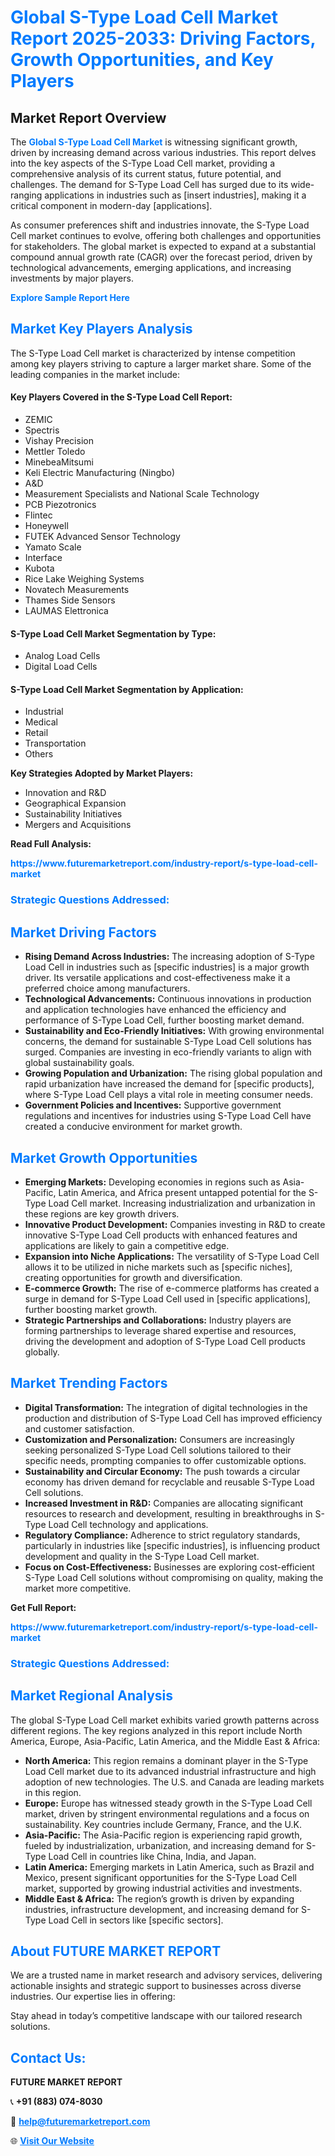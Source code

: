 <h1 style="color: #007BFF;">Global S-Type Load Cell Market Report 2025-2033: Driving Factors, Growth Opportunities, and Key Players</h1>

<section id="overview">
<h2>Market Report Overview</h2>
<p>The <a href="https://www.futuremarketreport.com/industry-report/s-type-load-cell-market" style="color: #007BFF; text-decoration: none;"><strong>Global S-Type Load Cell Market</strong></a> is witnessing significant growth, driven by increasing demand across various industries. This report delves into the key aspects of the S-Type Load Cell market, providing a comprehensive analysis of its current status, future potential, and challenges. The demand for S-Type Load Cell has surged due to its wide-ranging applications in industries such as [insert industries], making it a critical component in modern-day [applications].</p>
<p>As consumer preferences shift and industries innovate, the S-Type Load Cell market continues to evolve, offering both challenges and opportunities for stakeholders. The global market is expected to expand at a substantial compound annual growth rate (CAGR) over the forecast period, driven by technological advancements, emerging applications, and increasing investments by major players.</p>
</section>

<section id="overview">
<p><a href="https://www.futuremarketreport.com/request-sample/reportId=37869" style="color: #007BFF; text-decoration: none;"><strong>Explore Sample Report Here</strong></a></p>
</section>

<section id="key-players">
<h2 style="color: #007BFF;">Market Key Players Analysis</h2>
<p>The S-Type Load Cell market is characterized by intense competition among key players striving to capture a larger market share. Some of the leading companies in the market include:</p>
<h4>Key Players Covered in the S-Type Load Cell Report:</h4>
<ul><li>ZEMIC</li><li>Spectris</li><li>Vishay Precision</li><li>Mettler Toledo</li><li>MinebeaMitsumi</li><li>Keli Electric Manufacturing (Ningbo)</li><li>A&amp;D</li><li>Measurement Specialists and National Scale Technology</li><li>PCB Piezotronics</li><li>Flintec</li><li>Honeywell</li><li>FUTEK Advanced Sensor Technology</li><li>Yamato Scale</li><li>Interface</li><li>Kubota</li><li>Rice Lake Weighing Systems</li><li>Novatech Measurements</li><li>Thames Side Sensors</li><li>LAUMAS Elettronica</li></ul>
<h4>S-Type Load Cell Market Segmentation by Type:</h4>
<ul><li>Analog Load Cells</li><li>Digital Load Cells</li></ul>

<h4>S-Type Load Cell Market Segmentation by Application:</h4>
<ul><li>Industrial</li><li>Medical</li><li>Retail</li><li>Transportation</li><li>Others</li></ul>
<p><strong>Key Strategies Adopted by Market Players:</strong></p>
<ul>
<li>Innovation and R&D</li>
<li>Geographical Expansion</li>
<li>Sustainability Initiatives</li>
<li>Mergers and Acquisitions</li>
</ul>
</section>

<section>
<p><strong>Read Full Analysis: </strong></p><a href="https://www.futuremarketreport.com/industry-report/s-type-load-cell-market" style="color: #007BFF; text-decoration: none;"><strong>https://www.futuremarketreport.com/industry-report/s-type-load-cell-market</strong></a>
<h3 style="color: #007BFF;">Strategic Questions Addressed:</h3>
</section>

<section id="driving-factors">
<h2 style="color: #007BFF;">Market Driving Factors</h2>
<ul>
<li><strong>Rising Demand Across Industries:</strong> The increasing adoption of S-Type Load Cell in industries such as [specific industries] is a major growth driver. Its versatile applications and cost-effectiveness make it a preferred choice among manufacturers.</li>
<li><strong>Technological Advancements:</strong> Continuous innovations in production and application technologies have enhanced the efficiency and performance of S-Type Load Cell, further boosting market demand.</li>
<li><strong>Sustainability and Eco-Friendly Initiatives:</strong> With growing environmental concerns, the demand for sustainable S-Type Load Cell solutions has surged. Companies are investing in eco-friendly variants to align with global sustainability goals.</li>
<li><strong>Growing Population and Urbanization:</strong> The rising global population and rapid urbanization have increased the demand for [specific products], where S-Type Load Cell plays a vital role in meeting consumer needs.</li>
<li><strong>Government Policies and Incentives:</strong> Supportive government regulations and incentives for industries using S-Type Load Cell have created a conducive environment for market growth.</li>
</ul>
</section>

<section id="growth-opportunities">
<h2 style="color: #007BFF;">Market Growth Opportunities</h2>
<ul>
<li><strong>Emerging Markets:</strong> Developing economies in regions such as Asia-Pacific, Latin America, and Africa present untapped potential for the S-Type Load Cell market. Increasing industrialization and urbanization in these regions are key growth drivers.</li>
<li><strong>Innovative Product Development:</strong> Companies investing in R&D to create innovative S-Type Load Cell products with enhanced features and applications are likely to gain a competitive edge.</li>
<li><strong>Expansion into Niche Applications:</strong> The versatility of S-Type Load Cell allows it to be utilized in niche markets such as [specific niches], creating opportunities for growth and diversification.</li>
<li><strong>E-commerce Growth:</strong> The rise of e-commerce platforms has created a surge in demand for S-Type Load Cell used in [specific applications], further boosting market growth.</li>
<li><strong>Strategic Partnerships and Collaborations:</strong> Industry players are forming partnerships to leverage shared expertise and resources, driving the development and adoption of S-Type Load Cell products globally.</li>
</ul>
</section>

<section id="trending-factors">
<h2 style="color: #007BFF;">Market Trending Factors</h2>
<ul>
<li><strong>Digital Transformation:</strong> The integration of digital technologies in the production and distribution of S-Type Load Cell has improved efficiency and customer satisfaction.</li>
<li><strong>Customization and Personalization:</strong> Consumers are increasingly seeking personalized S-Type Load Cell solutions tailored to their specific needs, prompting companies to offer customizable options.</li>
<li><strong>Sustainability and Circular Economy:</strong> The push towards a circular economy has driven demand for recyclable and reusable S-Type Load Cell solutions.</li>
<li><strong>Increased Investment in R&D:</strong> Companies are allocating significant resources to research and development, resulting in breakthroughs in S-Type Load Cell technology and applications.</li>
<li><strong>Regulatory Compliance:</strong> Adherence to strict regulatory standards, particularly in industries like [specific industries], is influencing product development and quality in the S-Type Load Cell market.</li>
<li><strong>Focus on Cost-Effectiveness:</strong> Businesses are exploring cost-efficient S-Type Load Cell solutions without compromising on quality, making the market more competitive.</li>
</ul>
</section>

<section>
<p><strong>Get Full Report: </strong></p><a href="https://www.futuremarketreport.com/industry-report/s-type-load-cell-market" style="color: #007BFF; text-decoration: none;"><strong>https://www.futuremarketreport.com/industry-report/s-type-load-cell-market</strong></a>
<h3 style="color: #007BFF;">Strategic Questions Addressed:</h3>
</section>


<section id="regional-analysis">
<h2 style="color: #007BFF;">Market Regional Analysis</h2>
<p>The global S-Type Load Cell market exhibits varied growth patterns across different regions. The key regions analyzed in this report include North America, Europe, Asia-Pacific, Latin America, and the Middle East & Africa:</p>
<ul>
<li><strong>North America:</strong> This region remains a dominant player in the S-Type Load Cell market due to its advanced industrial infrastructure and high adoption of new technologies. The U.S. and Canada are leading markets in this region.</li>
<li><strong>Europe:</strong> Europe has witnessed steady growth in the S-Type Load Cell market, driven by stringent environmental regulations and a focus on sustainability. Key countries include Germany, France, and the U.K.</li>
<li><strong>Asia-Pacific:</strong> The Asia-Pacific region is experiencing rapid growth, fueled by industrialization, urbanization, and increasing demand for S-Type Load Cell in countries like China, India, and Japan.</li>
<li><strong>Latin America:</strong> Emerging markets in Latin America, such as Brazil and Mexico, present significant opportunities for the S-Type Load Cell market, supported by growing industrial activities and investments.</li>
<li><strong>Middle East & Africa:</strong> The region’s growth is driven by expanding industries, infrastructure development, and increasing demand for S-Type Load Cell in sectors like [specific sectors].</li>
</ul>
</section>

<footer>
<h2 style="color: #007BFF;">About FUTURE MARKET REPORT</h2>
<p>We are a trusted name in market research and advisory services, delivering actionable insights and strategic support to businesses across diverse industries. Our expertise lies in offering:</p>

<p>Stay ahead in today’s competitive landscape with our tailored research solutions.</p>

<h2 style="color: #007BFF;">Contact Us:</h2>
<p><strong>FUTURE MARKET REPORT</strong></p>
<p>📞 <strong>+91 (883) 074-8030</strong></p>
<p>📧 <strong><a href="mailto:help@futuremarketreport.com" style="color: #007BFF;">help@futuremarketreport.com</a></strong></p>
<p>🌐 <strong><a href="https://www.futuremarketreport.com/" style="color: #007BFF;">Visit Our Website</a></strong></p>
</footer>